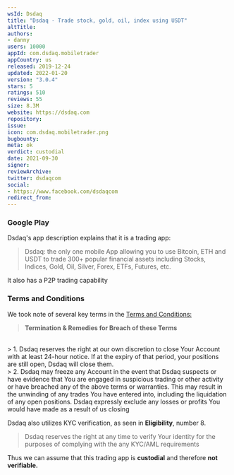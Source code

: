 ```yaml
---
wsId: Dsdaq
title: "Dsdaq - Trade stock, gold, oil, index using USDT"
altTitle: 
authors:
- danny
users: 10000
appId: com.dsdaq.mobiletrader
appCountry: us
released: 2019-12-24
updated: 2022-01-20
version: "3.0.4"
stars: 5
ratings: 510
reviews: 55
size: 8.3M
website: https://dsdaq.com
repository: 
issue: 
icon: com.dsdaq.mobiletrader.png
bugbounty: 
meta: ok
verdict: custodial
date: 2021-09-30
signer: 
reviewArchive:
twitter: dsdaqcom
social:
- https://www.facebook.com/dsdaqcom
redirect_from:
---
```


### Google Play
Dsdaq's app description explains that it is a trading app:

> Dsdaq: the only one mobile App allowing you to use Bitcoin, ETH and USDT to trade 300+ popular financial assets including Stocks, Indices, Gold, Oil, Silver, Forex, ETFs, Futures, etc.

It also has a P2P trading capability
### Terms and Conditions
We took note of several key terms in the [Terms and Conditions:](https://dsdaq.zendesk.com/hc/en-us/articles/4406099651860-Terms-and-Condition)
	
> __Termination & Remedies for Breach of these Terms__
<br>
> 1. Dsdaq reserves the right at our own discretion to close Your Account with at least 24-hour notice. If at the expiry of that period, your positions are still open, Dsdaq will close them.
<br>
> 2. Dsdaq may freeze any Account in the event that Dsdaq suspects or have evidence that You are engaged in suspicious trading or other activity or have breached any of the above terms or warranties. This may result in the unwinding of any trades You have entered into, including the liquidation of any open positions. Dsdaq expressly exclude any losses or profits You would have made as a result of us closing

Dsdaq also utilizes KYC verification, as seen in __Eligibility__, number 8.

> Dsdaq reserves the right at any time to verify Your identity for the purposes of complying with the any KYC/AML requirements

Thus we can assume that this trading app is **custodial** and therefore **not verifiable.**
